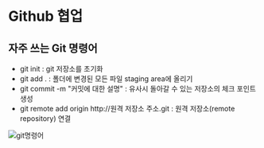# Github 협업

## 자주 쓰는 Git 명령어
- git init : git 저장소를 초기화
- git add . : 폴더에 변경된 모든 파일 staging area에 올리기
- git commit -m "커밋에 대한 설명" : 유사시 돌아갈 수 있는 저장소의 체크 포인트 생성
- git remote add origin http://원격 저장소 주소.git : 원격 저장소(remote repository) 연결

![git명령어](\LikeLion\git.PNG)